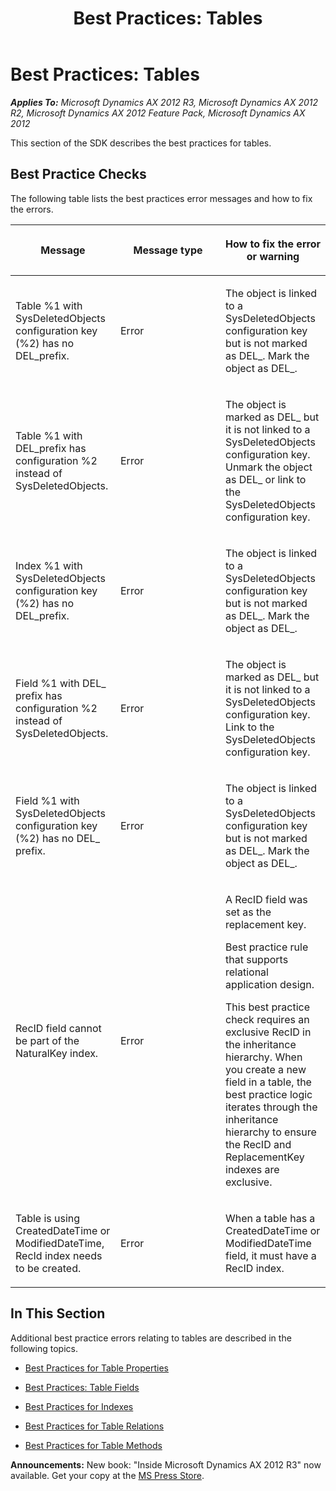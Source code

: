 ﻿---
title: 'Best Practices: Tables'
TOCTitle: 'Best Practices: Tables'
ms:assetid: dbcb7500-c393-46da-909f-1dd1c0d4378d
ms:mtpsurl: https://msdn.microsoft.com/en-us/library/Aa876262(v=AX.60)
ms:contentKeyID: 35252076
ms.date: 05/18/2015
mtps_version: v=AX.60
---

# Best Practices: Tables 


_**Applies To:** Microsoft Dynamics AX 2012 R3, Microsoft Dynamics AX 2012 R2, Microsoft Dynamics AX 2012 Feature Pack, Microsoft Dynamics AX 2012_

This section of the SDK describes the best practices for tables.

## Best Practice Checks

The following table lists the best practices error messages and how to fix the errors.

<table>
<colgroup>
<col style="width: 33%" />
<col style="width: 33%" />
<col style="width: 33%" />
</colgroup>
<thead>
<tr class="header">
<th><p>Message</p></th>
<th><p>Message type</p></th>
<th><p>How to fix the error or warning</p></th>
</tr>
</thead>
<tbody>
<tr class="odd">
<td><p>Table %1 with SysDeletedObjects configuration key (%2) has no DEL_prefix.</p></td>
<td><p>Error</p></td>
<td><p>The object is linked to a SysDeletedObjects configuration key but is not marked as DEL_. Mark the object as DEL_.</p></td>
</tr>
<tr class="even">
<td><p>Table %1 with DEL_prefix has configuration %2 instead of SysDeletedObjects.</p></td>
<td><p>Error</p></td>
<td><p>The object is marked as DEL_ but it is not linked to a SysDeletedObjects configuration key. Unmark the object as DEL_ or link to the SysDeletedObjects configuration key.</p></td>
</tr>
<tr class="odd">
<td><p>Index %1 with SysDeletedObjects configuration key (%2) has no DEL_prefix.</p></td>
<td><p>Error</p></td>
<td><p>The object is linked to a SysDeletedObjects configuration key but is not marked as DEL_. Mark the object as DEL_.</p></td>
</tr>
<tr class="even">
<td><p>Field %1 with DEL_ prefix has configuration %2 instead of SysDeletedObjects.</p></td>
<td><p>Error</p></td>
<td><p>The object is marked as DEL_ but it is not linked to a SysDeletedObjects configuration key. Link to the SysDeletedObjects configuration key.</p></td>
</tr>
<tr class="odd">
<td><p>Field %1 with SysDeletedObjects configuration key (%2) has no DEL_ prefix.</p></td>
<td><p>Error</p></td>
<td><p>The object is linked to a SysDeletedObjects configuration key but is not marked as DEL_. Mark the object as DEL_.</p></td>
</tr>
<tr class="even">
<td><p>RecID field cannot be part of the NaturalKey index.</p></td>
<td><p>Error</p></td>
<td><p>A RecID field was set as the replacement key.</p>
<p>Best practice rule that supports relational application design.</p>
<p>This best practice check requires an exclusive RecID in the inheritance hierarchy. When you create a new field in a table, the best practice logic iterates through the inheritance hierarchy to ensure the RecID and ReplacementKey indexes are exclusive.</p></td>
</tr>
<tr class="odd">
<td><p>Table is using CreatedDateTime or ModifiedDateTime, RecId index needs to be created.</p></td>
<td><p>Error</p></td>
<td><p>When a table has a CreatedDateTime or ModifiedDateTime field, it must have a RecID index.</p></td>
</tr>
</tbody>
</table>


## In This Section

Additional best practice errors relating to tables are described in the following topics.

  - [Best Practices for Table Properties](best-practices-for-table-properties.md)  

  - [Best Practices: Table Fields](best-practices-table-fields.md)  

  - [Best Practices for Indexes](best-practices-for-indexes.md)  

  - [Best Practices for Table Relations](best-practices-for-table-relations.md)  

  - [Best Practices for Table Methods](best-practices-for-table-methods.md)  

  
**Announcements:** New book: "Inside Microsoft Dynamics AX 2012 R3" now available. Get your copy at the [MS Press Store](https://www.microsoftpressstore.com/store/inside-microsoft-dynamics-ax-2012-r3-9780735685109).

